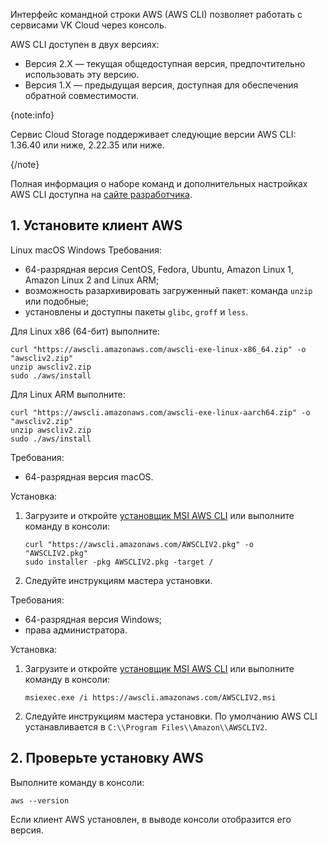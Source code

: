 Интерфейс командной строки AWS (AWS CLI) позволяет работать с сервисами VK Cloud через консоль.

AWS CLI доступен в двух версиях:

- Версия 2.X — текущая общедоступная версия, предпочтительно использовать эту версию.
- Версия 1.X — предыдущая версия, доступная для обеспечения обратной совместимости.

 {note:info}

Сервис Cloud Storage поддерживает следующие версии AWS CLI: 1.36.40 или ниже, 2.22.35 или ниже.

{/note}

Полная информация о наборе команд и дополнительных настройках AWS CLI доступна на [сайте разработчика](https://docs.aws.amazon.com/cli/index.html).

## 1. Установите клиент AWS

<tabs>
<tablist>
<tab>Linux</tab>
<tab>macOS</tab>
<tab>Windows</tab>
</tablist>
<tabpanel>
Требования:

- 64-разрядная версия CentOS, Fedora, Ubuntu, Amazon Linux 1, Amazon Linux 2 and Linux ARM;
- возможность разархивировать загруженный пакет: команда `unzip` или подобные;
- установлены и доступны пакеты `glibc`, `groff` и `less`.

Для Linux x86 (64-бит) выполните:

  ```console
  curl "https://awscli.amazonaws.com/awscli-exe-linux-x86_64.zip" -o "awscliv2.zip"
  unzip awscliv2.zip
  sudo ./aws/install
  ```

Для Linux ARM выполните:

  ```console
  curl "https://awscli.amazonaws.com/awscli-exe-linux-aarch64.zip" -o "awscliv2.zip"
  unzip awscliv2.zip
  sudo ./aws/install
  ```

</tabpanel>
<tabpanel>

Требования:

- 64-разрядная версия macOS.

Установка:

1. Загрузите и откройте [установщик MSI AWS CLI](https://awscli.amazonaws.com/AWSCLIV2.pkg) или выполните команду в консоли:

    ```console
    curl "https://awscli.amazonaws.com/AWSCLIV2.pkg" -o   "AWSCLIV2.pkg"
    sudo installer -pkg AWSCLIV2.pkg -target /
    ```

1. Следуйте инструкциям мастера установки.

</tabpanel>
<tabpanel>

Требования:

- 64-разрядная версия Windows;
- права администратора.

Установка:

1. Загрузите и откройте [установщик MSI AWS CLI](https://awscli.amazonaws.com/AWSCLIV2.msi) или выполните команду в консоли:

    ```console
   msiexec.exe /i https://awscli.amazonaws.com/AWSCLIV2.msi
   ```

1. Следуйте инструкциям мастера установки. По умолчанию AWS CLI устанавливается в `C:\\Program Files\\Amazon\\AWSCLIV2`.

</tabpanel>
</tabs>

## 2. Проверьте установку AWS

Выполните команду в консоли:

  ```console
  aws --version
  ```
Если клиент AWS установлен, в выводе консоли отобразится его версия.
